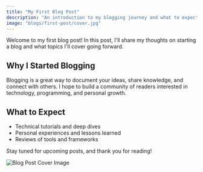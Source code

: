 ```yaml
---
title: "My First Blog Post"
description: "An introduction to my blogging journey and what to expect."
image: "blogs/first-post/cover.jpg"
---
```


Welcome to my first blog post! In this post, I'll share my thoughts on starting a blog and what topics I'll cover going forward.

## Why I Started Blogging

Blogging is a great way to document your ideas, share knowledge, and connect with others. I hope to build a community of readers interested in technology, programming, and personal growth.

## What to Expect

- Technical tutorials and deep dives  
- Personal experiences and lessons learned  
- Reviews of tools and frameworks  

Stay tuned for upcoming posts, and thank you for reading!

![Blog Post Cover Image](blogs/first-post/cover.jpg)